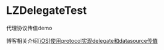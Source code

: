 # LZDelegateTest
代理协议传值demo

博客相关介绍[[iOS]使用protocol实现delegate和datasource传值](http://www.jianshu.com/p/33c2f21bae8b)

